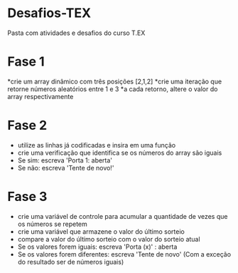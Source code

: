 # Desafios-TEX
Pasta com atividades e desafios do curso T.EX


# Fase 1
*crie um array dinâmico com três posições [2,1,2]
*crie uma iteração que retorne números aleatórios entre 1 e 3
*a cada retorno, altere o valor do array respectivamente

# Fase 2
* utilize as linhas já codificadas e insira em uma função
* crie uma verificação que identifica se os números do array são iguais
* Se sim: escreva 'Porta 1: aberta'
* Se não: escreva 'Tente de novo!'

# Fase 3
* crie uma variável de controle para acumular a quantidade de vezes que os números se repetem
* crie uma variável que armazene o valor do último sorteio
* compare a valor do último sorteio com o valor do sorteio atual
* Se os valores forem iguais: escreva 'Porta (x)' : aberta
* Se os valores forem diferentes: escreva 'Tente de novo' (Com a exceção do resultado ser de números iguais)
